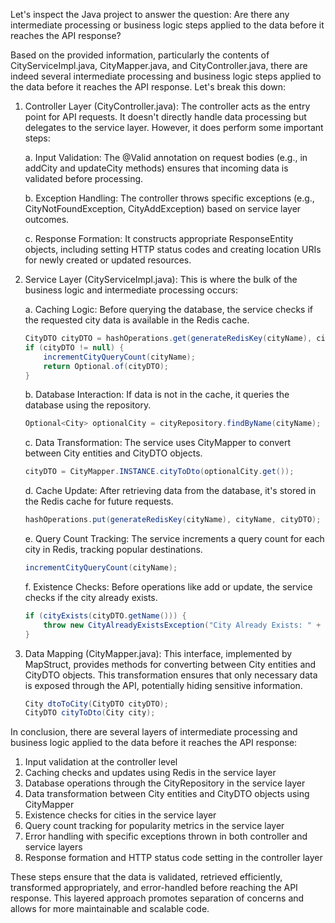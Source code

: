 Let's inspect the Java project to answer the question: Are there any intermediate processing or business logic steps applied to the data before it reaches the API response?

Based on the provided information, particularly the contents of CityServiceImpl.java, CityMapper.java, and CityController.java, there are indeed several intermediate processing and business logic steps applied to the data before it reaches the API response. Let's break this down:

1. Controller Layer (CityController.java):
   The controller acts as the entry point for API requests. It doesn't directly handle data processing but delegates to the service layer. However, it does perform some important steps:

   a. Input Validation: The @Valid annotation on request bodies (e.g., in addCity and updateCity methods) ensures that incoming data is validated before processing.

   b. Exception Handling: The controller throws specific exceptions (e.g., CityNotFoundException, CityAddException) based on service layer outcomes.

   c. Response Formation: It constructs appropriate ResponseEntity objects, including setting HTTP status codes and creating location URIs for newly created or updated resources.

2. Service Layer (CityServiceImpl.java):
   This is where the bulk of the business logic and intermediate processing occurs:

   a. Caching Logic: Before querying the database, the service checks if the requested city data is available in the Redis cache.
      ```java
      CityDTO cityDTO = hashOperations.get(generateRedisKey(cityName), cityName);
      if (cityDTO != null) {
          incrementCityQueryCount(cityName);
          return Optional.of(cityDTO);
      }
      ```

   b. Database Interaction: If data is not in the cache, it queries the database using the repository.
      ```java
      Optional<City> optionalCity = cityRepository.findByName(cityName);
      ```

   c. Data Transformation: The service uses CityMapper to convert between City entities and CityDTO objects.
      ```java
      cityDTO = CityMapper.INSTANCE.cityToDto(optionalCity.get());
      ```

   d. Cache Update: After retrieving data from the database, it's stored in the Redis cache for future requests.
      ```java
      hashOperations.put(generateRedisKey(cityName), cityName, cityDTO);
      ```

   e. Query Count Tracking: The service increments a query count for each city in Redis, tracking popular destinations.
      ```java
      incrementCityQueryCount(cityName);
      ```

   f. Existence Checks: Before operations like add or update, the service checks if the city already exists.
      ```java
      if (cityExists(cityDTO.getName())) {
          throw new CityAlreadyExistsException("City Already Exists: " + cityDTO.getName());
      }
      ```

3. Data Mapping (CityMapper.java):
   This interface, implemented by MapStruct, provides methods for converting between City entities and CityDTO objects. This transformation ensures that only necessary data is exposed through the API, potentially hiding sensitive information.

   ```java
   City dtoToCity(CityDTO cityDTO);
   CityDTO cityToDto(City city);
   ```

In conclusion, there are several layers of intermediate processing and business logic applied to the data before it reaches the API response:

1. Input validation at the controller level
2. Caching checks and updates using Redis in the service layer
3. Database operations through the CityRepository in the service layer
4. Data transformation between City entities and CityDTO objects using CityMapper
5. Existence checks for cities in the service layer
6. Query count tracking for popularity metrics in the service layer
7. Error handling with specific exceptions thrown in both controller and service layers
8. Response formation and HTTP status code setting in the controller layer

These steps ensure that the data is validated, retrieved efficiently, transformed appropriately, and error-handled before reaching the API response. This layered approach promotes separation of concerns and allows for more maintainable and scalable code.